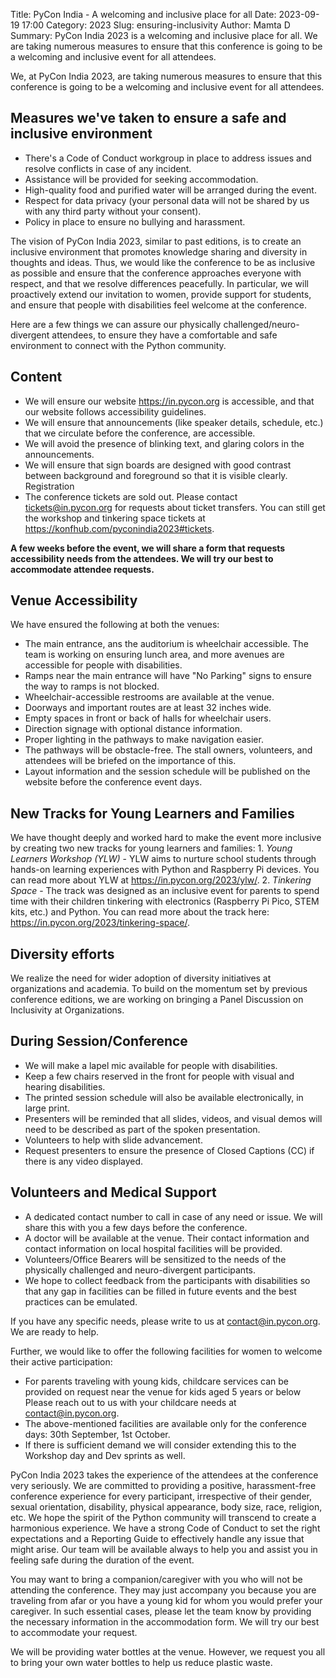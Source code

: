 Title: PyCon India - A welcoming and inclusive place for all
Date: 2023-09-19 17:00
Category: 2023
Slug: ensuring-inclusivity
Author: Mamta D
Summary: PyCon India 2023 is a welcoming and inclusive place for all. We are taking numerous measures to ensure that this conference is going to be a welcoming and inclusive event for all attendees.

We, at PyCon India 2023, are taking numerous measures to ensure that this conference is going to be a welcoming and inclusive event for all attendees.

## Measures we've taken to ensure a safe and inclusive environment

- There's a Code of Conduct workgroup in place to address issues and resolve conflicts in case of any incident.
- Assistance will be provided for seeking accommodation.
- High-quality food and purified water will be arranged during the event.
- Respect for data privacy (your personal data will not be shared by us with any third party without your consent).
- Policy in place to ensure no bullying and harassment.

The vision of PyCon India 2023, similar to past editions, is to create an inclusive environment that promotes knowledge sharing and diversity in thoughts and ideas. Thus, we would like the conference to be as inclusive as possible and ensure that the conference approaches everyone with respect, and that we resolve differences peacefully. In particular, we will proactively extend our invitation to women, provide support for students, and ensure that people with disabilities feel welcome at the conference.


Here are a few things we can assure our physically challenged/neuro-divergent attendees, to ensure they have a comfortable and safe environment to connect with the Python community.

## Content

- We will ensure our website <https://in.pycon.org> is accessible, and that our website follows accessibility guidelines.
- We will ensure that announcements (like speaker details, schedule, etc.) that we circulate before the conference, are accessible.
- We will avoid the presence of blinking text, and glaring colors in the announcements.
- We will ensure that sign boards are designed with good contrast between background and foreground so that it is visible clearly.
Registration
- The conference tickets are sold out. Please contact <tickets@in.pycon.org> for requests about ticket transfers. You can still get the workshop and tinkering space tickets at <https://konfhub.com/pyconindia2023#tickets>.

**A few weeks before the event, we will share a form that requests accessibility needs from the attendees. We will try our best to accommodate attendee requests.**

## Venue Accessibility

We have ensured the following at both the venues:

- The main entrance, ans the auditorium is wheelchair accessible. The team is working on ensuring lunch area, and more avenues are accessible for people with disabilities.
- Ramps near the main entrance will have "No Parking" signs to ensure the way to ramps is not blocked.
- Wheelchair-accessible restrooms are available at the venue.
- Doorways and important routes are at least 32 inches wide.
- Empty spaces in front or back of halls for wheelchair users.
- Direction signage with optional distance information.
- Proper lighting in the pathways to make navigation easier.
- The pathways will be obstacle-free. The stall owners, volunteers, and attendees will be briefed on the importance of this.
- Layout information and the session schedule will be published on the website before the conference event days.

## New Tracks for Young Learners and Families

We have thought deeply and worked hard to make the event more inclusive by creating two new tracks for young learners and families:
    1. *Young Learners Workshop (YLW)*
       - YLW aims to nurture school students through hands-on learning experiences with Python and Raspberry Pi devices. You can read more about YLW at <https://in.pycon.org/2023/ylw/>.
    2. *Tinkering Space*
        - The track was designed as an inclusive event for parents to spend time with their children tinkering with electronics (Raspberry Pi Pico, STEM kits, etc.) and Python. You can read more about the track here: <https://in.pycon.org/2023/tinkering-space/>.

## Diversity efforts

We realize the need for wider adoption of diversity initiatives at organizations and academia. To build on the momentum set by previous conference editions, we are working on bringing a Panel Discussion on Inclusivity at Organizations.

## During Session/Conference

- We will make a lapel mic available for people with disabilities.
- Keep a few chairs reserved in the front for people with visual and hearing disabilities.
- The printed session schedule will also be available electronically, in large print.
- Presenters will be reminded that all slides, videos, and visual demos will need to be described as part of the spoken presentation.
- Volunteers to help with slide advancement.
- Request presenters to ensure the presence of Closed Captions (CC) if there is any video displayed.
  
## Volunteers and Medical Support

- A dedicated contact number to call in case of any need or issue. We will share this with you a few days before the conference.
- A doctor will be available at the venue. Their contact information and contact information on local hospital facilities will be provided.
- Volunteers/Office Bearers will be sensitized to the needs of the physically challenged and neuro-divergent participants.
- We hope to collect feedback from the participants with disabilities so that any gap in facilities can be filled in future events and the best practices can be emulated.

If you have any specific needs, please write to us at <contact@in.pycon.org>. We are ready to help.

Further, we would like to offer the following facilities for women to welcome their active participation:

- For parents traveling with young kids, childcare services can be provided on request near the venue for kids aged 5 years or below Please reach out to us with your childcare needs at <contact@in.pycon.org>.
- The above-mentioned facilities are available only for the conference days: 30th September, 1st October.
- If there is sufficient demand we will consider extending this to the Workshop day and Dev sprints as well.

PyCon India 2023 takes the experience of the attendees at the conference very seriously. We are committed to providing a positive, harassment-free conference experience for every participant, irrespective of their gender, sexual orientation, disability, physical appearance, body size, race, religion, etc. We hope the spirit of the Python community will transcend to create a harmonious experience. We have a strong Code of Conduct to set the right expectations and a Reporting Guide to effectively handle any issue that might arise.
Our team will be available always to help you and assist you in feeling safe during the duration of the event.

You may want to bring a companion/caregiver with you who will not be attending the conference. They may just accompany you because you are traveling from afar or you have a young kid for whom you would prefer your caregiver. In such essential cases, please let the team know by providing the necessary information in the accommodation form. We will try our best to accommodate your request.

We will be providing water bottles at the venue. However, we request you all to bring your own water bottles to help us reduce plastic waste.
